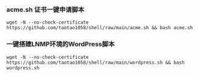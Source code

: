 ###  acme.sh 证书一键申请脚本

```
wget -N --no-check-certificate https://github.com/taotao1058/shell/raw/main/acme.sh && bash acme.sh
```


###  一键搭建LNMP环境的WordPress脚本

```
wget -N --no-check-certificate https://github.com/taotao1058/shell/raw/main/wordpress.sh && bash wordpress.sh
```

